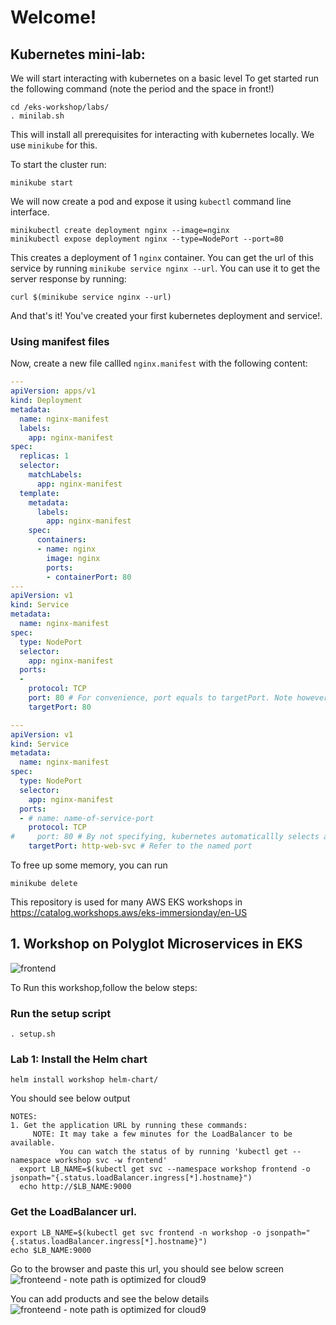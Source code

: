 # Welcome!

## Kubernetes mini-lab:
We will start interacting with kubernetes on a basic level
To get started run the following command (note the period and the space in front!)


```
cd /eks-workshop/labs/
. minilab.sh
```
This will install all prerequisites for interacting with kubernetes locally. We use `minikube` for this.

To start the cluster run:
```
minikube start
```

We will now create a pod and expose it using `kubectl` command line interface.
```
minikubectl create deployment nginx --image=nginx
minikubectl expose deployment nginx --type=NodePort --port=80
```
This creates a deployment of 1 `nginx` container.
You can get the url of this service by running `minikube service nginx --url`. 
You can use it to get the server response by running:
```
curl $(minikube service nginx --url)
```

And that's it! You've created your first kubernetes deployment and service!.

### Using manifest files
Now, create a new file callled `nginx.manifest` with the following content:
```yaml
---
apiVersion: apps/v1
kind: Deployment
metadata:
  name: nginx-manifest
  labels:
    app: nginx-manifest
spec:
  replicas: 1
  selector:
    matchLabels:
      app: nginx-manifest
  template:
    metadata:
      labels:
        app: nginx-manifest
    spec:
      containers:
      - name: nginx
        image: nginx
        ports:
        - containerPort: 80
---
apiVersion: v1
kind: Service
metadata:
  name: nginx-manifest
spec:
  type: NodePort
  selector:
    app: nginx-manifest
  ports:
  - 
    protocol: TCP
    port: 80 # For convenience, port equals to targetPort. Note however that in type=Nodeport an ephermal port is automatically chosen instead
    targetPort: 80

---
apiVersion: v1
kind: Service
metadata:
  name: nginx-manifest
spec:
  type: NodePort
  selector:
    app: nginx-manifest
  ports:
  - # name: name-of-service-port
    protocol: TCP
#     port: 80 # By not specifying, kubernetes automaticallly selects a port for you
    targetPort: http-web-svc # Refer to the named port

```

To free up some memory, you can run
```
minikube delete
```


This repository is used for many AWS EKS workshops in https://catalog.workshops.aws/eks-immersionday/en-US

## 1. Workshop on Polyglot Microservices in EKS

![frontend](/eks-workshop/images/lbui.png)

To Run this workshop,follow the below steps: 

### Run the setup script
```
. setup.sh
```


### Lab 1: Install the Helm chart
```
helm install workshop helm-chart/
```
You should see below output
```
NOTES:
1. Get the application URL by running these commands:
     NOTE: It may take a few minutes for the LoadBalancer to be available.
           You can watch the status of by running 'kubectl get --namespace workshop svc -w frontend'
  export LB_NAME=$(kubectl get svc --namespace workshop frontend -o jsonpath="{.status.loadBalancer.ingress[*].hostname}")
  echo http://$LB_NAME:9000
 ```

### Get the LoadBalancer url. 
```
export LB_NAME=$(kubectl get svc frontend -n workshop -o jsonpath="{.status.loadBalancer.ingress[*].hostname}") 
echo $LB_NAME:9000
```
Go to the browser and paste this url, you should see below screen
![fronteend - note path is optimized for cloud9](/eks-workshop/images/workshopui.png)

You can add products and see the below details
![fronteend - note path is optimized for cloud9](/eks-workshop/images/addproducts.png)